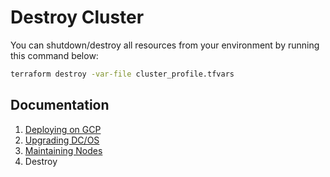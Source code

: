 # Destroy Cluster

You can shutdown/destroy all resources from your environment by running this command below:

```bash
terraform destroy -var-file cluster_profile.tfvars
```

## Documentation

1. [Deploying on GCP](./INSTALL.md)
2. [Upgrading DC/OS](./UPGRADE.md)
3. [Maintaining Nodes](./MAINTAIN.md)
4. Destroy

